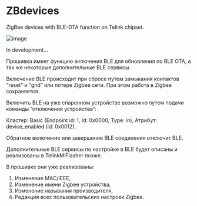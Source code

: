 # ZBdevices
ZigBee devices with BLE-OTA function on Telink chipset.

![image](https://github.com/user-attachments/assets/9fea94d4-8313-493a-a4e3-ae15f18a1c65)

In development...

Прошивка имеет функцию включения BLE для обновления по BLE OTA, а так же некоторые дополнительные BLE сервисы.

Включение BLE происходит при сбросе путем замыкания контактов “reset” и “gnd” или потере Zigbee сети. При этом работа в Zigbee сохраняется.

Включить BLE на уже спаренном устройстве возможно путем подачи команды “отключения устройства”:

Кластер: Basic (Endpoint id: 1, Id: 0x0000, Type: in), Атрибут: device_enabled (id: 0x0012). 

Обратное включение или завершение BLE соединения отключит BLE.

Дополнительные BLE сервисы по настройке в BLE будет описаны и реализованы в TelinkMiFlasher позже. 

В прошивке они уже реализованы: 
1. Изменение MAC/IEEE,
2. Изменение имени Zigbee устройства,
3. Изменение называния производителя,
4. Редакция всех пользовательских настроек Zigbee.

